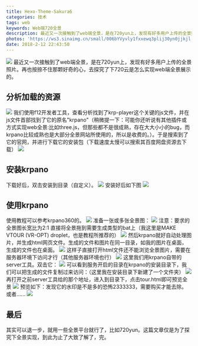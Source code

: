 ```yaml
---
title: Hexo-Theme-Sakura6
categories: 技术
tags: web
keywords: Web端720全景
description: 最近又一次接触到了web端全景，是在720yun上，发现有好多用户上传的全景照片。再也按捺不住那颗好奇的心，去探究了下720云是怎么实现web端全景展示的。
photos: 'https://ws3.sinaimg.cn/small/006bYVyvly1fxxewq3plij30yn0jjkjl.jpg'
date: 2018-2-12 22:43:50
---
```

![](https://ws3.sinaimg.cn/large/006bYVyvly1fxxewq3plij30yn0jjkjl.jpg)
最近又一次接触到了web端全景，是在720yun上，发现有好多用户上传的全景照片。再也按捺不住那颗好奇的心，去探究了下720云是怎么实现web端全景展示的。

## 分析加载的资源
![](https://ws3.sinaimg.cn/large/006bYVyvly1fxxfmcxo7qj30y50idquk.jpg)
我们使用f12开发者工具，查看分析找到了krp-player这个关键的js文件，并在js文件首部找到了它的原名"krpano"（稍微提一下：可能你还听说有其他插件或方式实现web全景:比如three.js，但那些都不是很成熟，存在大大小小的bug，而krpano比较成熟也是大部分全景网站所使用的，所以是收费的。）。于是搜索到了它的官网，并进行下载它的安装包（下载速度太慢可以搜索其百度网盘资源去下载）
![](https://ws4.sinaimg.cn/large/006bYVyvly1fxxfs6y2p3j30ya0jkdvo.jpg)

## 安装krpano

下载好后，双击安装到目录（自定义）。
![](https://ws3.sinaimg.cn/large/006bYVyvly1fxxfxam5wnj30je0ai415.jpg)
安装好后如下图
![](https://ws2.sinaimg.cn/large/006bYVyvly1fxxg9jj5qhj30jh0cejzv.jpg)
## 使用krpano

使用教程可以参考krpano360的。
![](https://wx2.sinaimg.cn/large/006bYVyvly1fxxgaq43fxj30yg0jle2c.jpg)
准备一张或多张全景图：
![](https://ws4.sinaimg.cn/large/006bYVyvly1fxxgchpzo7j30ku0g8wqa.jpg)
注意：要求的全景图长宽比为2:1
直接将全景拖到需要生成类型的bat上（我这里是MAKE VTOUR (VR-OPT) droplet，也是教程所推荐的）
![](https://wx2.sinaimg.cn/large/006bYVyvly1fxxgh02tsuj30ow0czape.jpg)
然后krpano就好自动处理图片，并生成html网页文件。生成的文件和图片在同一目录，如我的图片在桌面，生成的文件也在桌面。
![](https://wx3.sinaimg.cn/large/006bYVyvly1fxxgho6jw9j30pr0dgq6r.jpg)
这样子直接打开html文件还不能浏览全景图片，需要在服务器环境下访问才行（其他服务器环境也行）
![](https://ws2.sinaimg.cn/large/006bYVyvly1fxxglnscr9j30jx0arwgk.jpg)
这里我们用krpano自带的server工具。双击它：
![](https://ws1.sinaimg.cn/large/006bYVyvly1fxxgmkzy46j30jx0dvn5o.jpg)
可以看到服务开启的目录在krpano的安装目录下，我们可以把生成的文件复制过来访问：（这里我在安装目录下新建了一个文件夹）
![](https://ws3.sinaimg.cn/large/006bYVyvly1fxxgp6lkh2j30iu08at9k.jpg)
再打开之前server工具给的那个地址，进入到目录下，点击tour.html即可预览全景
![](https://wx4.sinaimg.cn/large/006bYVyvly1fxxgqim1lvj30na0h042s.jpg)
预览如下：发现它的水印是不是多的恐怖2333333，需要购买才能去除。或者......
![](https://ws2.sinaimg.cn/large/006bYVyvly1fxxgstd1gyj30ye0jhb29.jpg)

## 最后

其实可以退一步，就用一些全景平台就行了，比如720yun。这篇文章仅是为了探究下全景实现，到此为止了大致了解了，完。
